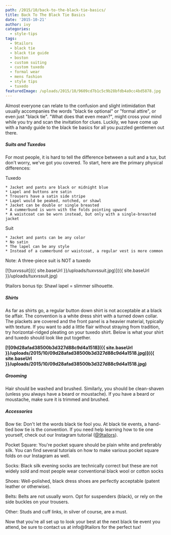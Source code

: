```yaml
---
path: /2015/10/back-to-the-black-tie-basics/
title: Back To The Black Tie Basics
date: '2015-10-21'
author: ivy
categories:
  - style-tips
tags:
  - 9tailors
  - black tie
  - black tie guide
  - boston
  - custom suiting
  - custom tuxedo
  - formal wear
  - mens fashion
  - style tips
  - tuxedo
featuredImage: /uploads/2015/10/9609cd7b1c5c9b28bfdb4a9cc4bd5878.jpg
---
```

Almost everyone can relate to the confusion and slight intimidation that usually accompanies the words "black tie optional" or "formal attire", or even just "black tie". "What does that even mean?", might cross your mind while you try and scan the invitation for clues. Luckily, we have come up with a handy guide to the black tie basics for all you puzzled gentlemen out there.

##### **Suits and Tuxedos**

For most people, it is hard to tell the difference between a suit and a tux, but don't worry, we've got you covered. To start, here are the primary physical differences:

Tuxedo

	* Jacket and pants are black or midnight blue
	* Lapel and buttons are satin
	* Trousers have a satin side stripe
	* Lapel would be peaked, notched, or shawl
	* Jacket can be double or single breasted
	* A cummerbund is worn with the folds pointing upward
	* A waistcoat can be worn instead, but only with a single-breasted jacket

Suit

	* Jacket and pants can be any color
	* No satin
	* The lapel can be any style
	* Instead of a cummerbund or waistcoat, a regular vest is more common

Note: A three-piece suit is NOT a tuxedo

[![tuxvssuit]({{ site.baseUrl }}/uploads/tuxvssuit.jpg)]({{ site.baseUrl }}/uploads/tuxvssuit.jpg)

9tailors bonus tip: Shawl lapel = slimmer silhouette.

##### **Shirts**

As far as shirts go, a regular button down shirt is not acceptable at a black tie affair. The convention is a white dress shirt with a turned down collar. The plackets are covered and the front panel is a heavier material, typically with texture. If you want to add a little flair without straying from tradition, try horizontal-ridged pleating on your tuxedo shirt. Below is what your shirt and tuxedo should look like put together.

 ****[![09d28afad38500b3d327d88c9d4a1518]({{ site.baseUrl }}/uploads/2015/10/09d28afad38500b3d327d88c9d4a1518.jpg)]({{ site.baseUrl }}/uploads/2015/10/09d28afad38500b3d327d88c9d4a1518.jpg)**** 

##### **Grooming**

Hair should be washed and brushed. Similarly, you should be clean-shaven (unless you always have a beard or moustache). If you have a beard or moustache, make sure it is trimmed and brushed.

##### **Accessories**

Bow tie: Don't let the words black tie fool you. At black tie events, a hand-tied bow tie is the convention. If you need help learning how to tie one yourself, check out our Instagram tutorial ([@9tailors](https://instagram.com/p/5PtNe9pMpa/?taken-by=9tailors)).

Pocket Square: You're pocket square should be plain white and preferably silk. You can find several tutorials on how to make various pocket square folds on our Instagram as well.

Socks: Black silk evening socks are technically correct but these are not widely sold and most people wear conventional black wool or cotton socks

Shoes: Well-polished, black dress shoes are perfectly acceptable (patent leather or otherwise).

Belts: Belts are not usually worn. Opt for suspenders (black), or rely on the side buckles on your trousers.

Other: Studs and cuff links, in silver of course, are a must.

Now that you're all set up to look your best at the next black tie event you attend, be sure to contact us at info@9tailors for the perfect tux!